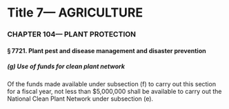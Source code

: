 
# Title 7— AGRICULTURE
### CHAPTER 104— PLANT PROTECTION
#### § 7721. Plant pest and disease management and disaster prevention
##### (g) Use of funds for clean plant network

Of the funds made available under subsection (f) to carry out this section for a fiscal year, not less than $5,000,000 shall be available to carry out the National Clean Plant Network under subsection (e).

